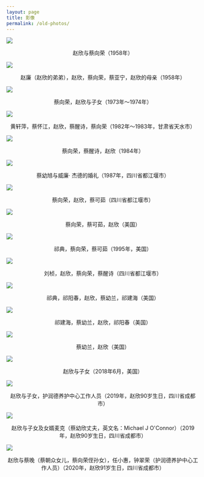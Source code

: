 ```yaml
---
layout: page
title: 影像
permalink: /old-photos/
---
```


![](/assets/old-photos/01.jpg)

<center>赵欣与蔡向荣（1958年）</center>

![](/assets/old-photos/02.jpg)

<center>赵廉（赵欣的弟弟），赵欣，蔡向荣，蔡亚宁，赵欣的母亲（1958年）</center>

![](/assets/old-photos/03.jpg)

<center>蔡向荣，赵欣与子女（1973年～1974年）</center>

![](/assets/old-photos/04.jpg)

<center>黄轩萍，蔡怀江，赵欣，蔡醒诗，蔡向荣（1982年～1983年，甘肃省天水市）</center>

![](/assets/old-photos/05.jpg)

<center>蔡向荣，蔡醒诗，赵欣（1984年）</center>

![](/assets/old-photos/06.jpg)

<center>蔡幼旭与威廉· 杰德的婚礼（1987年，四川省都江堰市）</center>

![](/assets/old-photos/07.jpg)

<center>蔡向荣，赵欣，蔡可茹（四川省都江堰市）</center>

![](/assets/old-photos/08.jpg)

<center>蔡向荣，蔡可茹，赵欣（美国）</center>

![](/assets/old-photos/09.jpg)

<center>祁典，蔡向荣，蔡可茹（1995年，美国）</center>

![](/assets/old-photos/10.jpg)

<center>刘桢，赵欣，蔡向荣，蔡醒诗（四川省都江堰市）</center>

![](/assets/old-photos/12.jpg)

<center>祁典，祁阳春，赵欣，蔡幼兰，祁建海（美国）</center>

![](/assets/old-photos/13.jpg)

<center>祁建海，蔡幼兰，赵欣，祁阳春（美国）</center>

![](/assets/old-photos/11.jpg)

<center>蔡幼兰，赵欣（美国）</center>

![](/assets/old-photos/14.jpg)

<center>赵欣与子女（2018年6月，美国）</center>

![](/assets/old-photos/15.jpg)

<center>赵欣与子女，护润德养护中心工作人员（2019年，赵欣90岁生日，四川省成都市）</center>

![](/assets/old-photos/17.jpg)

<center>赵欣与子女及女婿麦克（蔡幼欣丈夫，英文名：Michael J O'Connor）（2019年，赵欣90岁生日，四川省成都市）</center>

![](/assets/old-photos/16.jpg)

<center>赵欣与蔡晚（蔡朝众女儿，蔡向荣侄孙女），任小惠，钟翠荣（护润德养护中心工作人员）（2020年，赵欣91岁生日，四川省成都市）</center>
